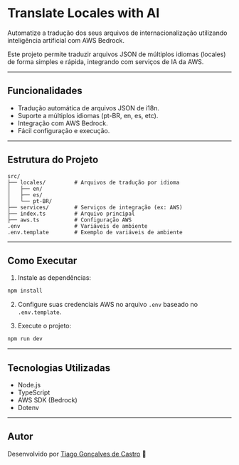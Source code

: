 
# Translate Locales with AI

Automatize a tradução dos seus arquivos de internacionalização utilizando inteligência artificial com AWS Bedrock.

Este projeto permite traduzir arquivos JSON de múltiplos idiomas (locales) de forma simples e rápida, integrando com serviços de IA da AWS.

---

## Funcionalidades

- Tradução automática de arquivos JSON de i18n.
- Suporte a múltiplos idiomas (pt-BR, en, es, etc).
- Integração com AWS Bedrock.
- Fácil configuração e execução.

---

## Estrutura do Projeto

```
src/
├── locales/         # Arquivos de tradução por idioma
│   ├── en/
│   ├── es/
│   └── pt-BR/
├── services/        # Serviços de integração (ex: AWS)
├── index.ts         # Arquivo principal
├── aws.ts           # Configuração AWS
.env                 # Variáveis de ambiente
.env.template        # Exemplo de variáveis de ambiente
```

---

## Como Executar

1. Instale as dependências:

```bash
npm install
```

2. Configure suas credenciais AWS no arquivo `.env` baseado no `.env.template`.

3. Execute o projeto:

```bash
npm run dev
```

---

## Tecnologias Utilizadas

- Node.js
- TypeScript
- AWS SDK (Bedrock)
- Dotenv

---

## Autor

Desenvolvido por [Tiago Gonçalves de Castro](https://github.com/tiagogcastro) 🚀
